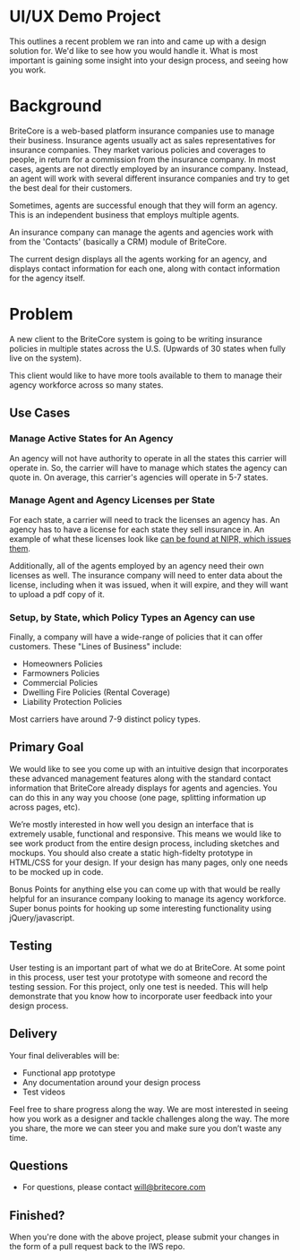 UI/UX Demo Project
================================

This outlines a recent problem we ran into and came up with a design solution for. We'd like to see how you would handle it. What is most important is gaining some insight into your design process, and seeing how you work.

# Background

BriteCore is a web-based platform insurance companies use to manage their business. Insurance agents usually act as sales representatives for insurance companies. They market various policies and coverages to people, in return for a commission from the insurance company. In most cases, agents are not directly employed by an insurance company. Instead, an agent will work with several different insurance companies and try to get the best deal for their customers.

Sometimes, agents are successful enough that they will form an agency. This is an independent business that employs multiple agents.

An insurance company can manage the agents and agencies work with from the 'Contacts' (basically a CRM) module of BriteCore.

The current design displays all the agents working for an agency, and displays contact information for each one, along with contact information for the agency itself.

# Problem

A new client to the BriteCore system is going to be writing insurance policies in multiple states across the U.S. (Upwards of 30 states when fully live on the system).

This client would like to have more tools available to them to manage their agency workforce across so many states. 

## Use Cases

### Manage Active States for An Agency

An agency will not have authority to operate in all the states this carrier will operate in. So, the carrier will have to manage which states the agency can quote in. On average, this carrier's agencies will operate in 5-7 states. 

### Manage Agent and Agency Licenses per State

For each state, a carrier will need to track the licenses an agency has. An agency has to have a license for each state they sell insurance in. An example of what these licenses look like [can be found at NIPR, which issues them](https://www.nipr.com/rules_nc_rl.htm#anchor-state_offerings).

Additionally, all of the agents employed by an agency need their own licenses as well. The insurance company will need to enter data about the license, including when it was issued, when it will expire, and they will want to upload a pdf copy of it.

### Setup, by State, which Policy Types an Agency can use

Finally, a company will have a wide-range of policies that it can offer customers. These "Lines of Business" include:

- Homeowners Policies
- Farmowners Policies
- Commercial Policies
- Dwelling Fire Policies (Rental Coverage)
- Liability Protection Policies

Most carriers have around 7-9 distinct policy types.

## Primary Goal
We would like to see you come up with an intuitive design that incorporates these advanced management features along with the standard contact information that BriteCore already displays for agents and agencies. You can do this in any way you choose (one page, splitting information up across pages, etc). 

We’re mostly interested in how well you design an interface that is extremely usable, functional and responsive. This means we would like to see work product from the entire design process, including sketches and mockups. You should also create a static high-fidelty prototype in HTML/CSS for your design. If your design has many pages, only one needs to be mocked up in code. 

Bonus Points for anything else you can come up with that would be really helpful for an insurance company looking to manage its agency workforce. Super bonus points for hooking up some interesting functionality using jQuery/javascript.

## Testing

User testing is an important part of what we do at BriteCore. At some point in this process, user test your prototype with someone and record the testing session. For this project, only one test is needed. This will help demonstrate that you know how to incorporate user feedback into your design process. 

## Delivery

Your final deliverables will be:
 - Functional app prototype
 - Any documentation around your design process
 - Test videos

Feel free to share progress along the way. We are most interested in seeing how you work as a designer and tackle challenges along the way. The more you share, the more we can steer you and make sure you don’t waste any time.

## Questions

 - For questions, please contact will@britecore.com

## Finished?

When you're done with the above project, please submit your changes in the form of a pull request back to the IWS repo.
